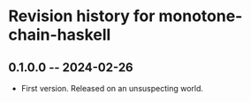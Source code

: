# Revision history for monotone-chain-haskell

## 0.1.0.0 -- 2024-02-26

* First version. Released on an unsuspecting world.
